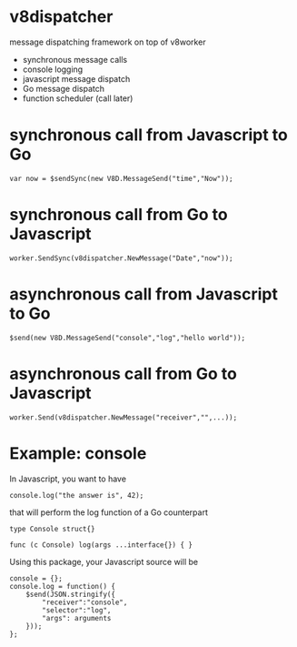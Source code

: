 # v8dispatcher

message dispatching framework on top of v8worker  
- synchronous message calls
- console logging
- javascript message dispatch
- Go message dispatch
- function scheduler (call later)


# synchronous call from Javascript to Go
	var now = $sendSync(new V8D.MessageSend("time","Now"));

# synchronous call from Go to Javascript
	worker.SendSync(v8dispatcher.NewMessage("Date","now"));

# asynchronous call from Javascript to Go
	$send(new V8D.MessageSend("console","log","hello world"));

# asynchronous call from Go to Javascript
	worker.Send(v8dispatcher.NewMessage("receiver","",...));


# Example: console
In Javascript, you want to have

	console.log("the answer is", 42);
	
that will perform the log function of a Go counterpart

	type Console struct{}
	
	func (c Console) log(args ...interface{}) { }
	
Using this package, your Javascript source will be

	console = {};
	console.log = function() {
		$send(JSON.stringify({
			"receiver":"console",
			"selector":"log",
			"args": arguments
		}));
	};